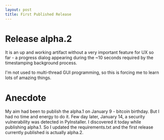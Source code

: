 ```yaml
---
layout: post
title: First Published Release
---
```


# Release alpha.2

It is an up and working artifact without a very important feature for UX so far - a progress dialog appearing during the ~10 seconds required by the timestamping background process.

I'm not used to multi-thread GUI programming, so this is forcing me to learn lots of amazing things.

# Anecdote

My aim had been to publish the alpha.1 on January 9 - bitcoin birthday.
But I had no time and energy to do it.
Few day later, January 14, a security vulnerability was detected
in PyInstaller. I discovered it today while publishing alpha.1.
So I updated the requirements.txt and
the first release currently published is actually alpha.2.
